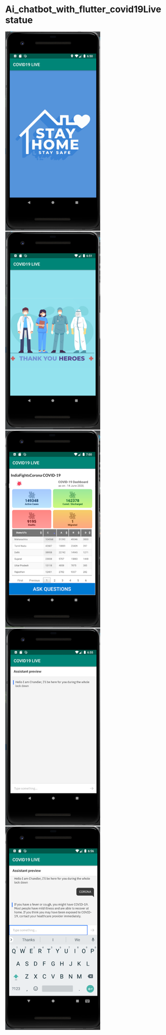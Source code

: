 # Ai_chatbot_with_flutter_covid19Livestatue
<img src="/Read%20me%20Files/Picture1.png" width="300"><img src="/Read%20me%20Files/Picture2.png" width="300"><img src="/Read%20me%20Files/Picture4.png" width="300"><img src="/Read%20me%20Files/Picture5.png" width="300"><img src="/Read%20me%20Files/Picture6.png" width="300">

